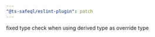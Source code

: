 ```yaml
---
"@ts-safeql/eslint-plugin": patch
---
```


fixed type check when using derived type as override type
